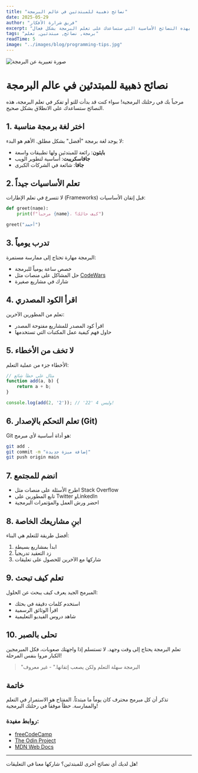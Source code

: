 ```yaml
---
title: "نصائح ذهبية للمبتدئين في عالم البرمجة"
date: 2025-05-29
author: "فريق شرارة الأفكار"
excerpt: "انطلق في رحلتك البرمجية بهذه النصائح الأساسية التي ستساعدك على تعلم البرمجة بشكل فعال."
tags: "برمجة, نصائح, مبتدئين, تعلم"
readTime: 5
image: "../images/blog/programming-tips.jpg"
---
```


![صورة تعبيرية عن البرمجة](https://images.unsplash.com/photo-1555066931-4365d14bab8c?ixlib=rb-4.0.3&ixid=M3wxMjA3fDB8MHxwaG90by1wYWdlfHx8fGVufDB8fHx8fA%3D%3D&auto=format&fit=crop&w=1470&q=80)

# نصائح ذهبية للمبتدئين في عالم البرمجة

مرحباً بك في رحلتك البرمجية! سواء كنت قد بدأت للتو أو تفكر في تعلم البرمجة، هذه النصائح ستساعدك على الانطلاق بشكل صحيح.

## 1. اختر لغة برمجة مناسبة

لا يوجد لغة برمجة "أفضل" بشكل مطلق. الأهم هو البدء:

- **بايثون**: رائعة للمبتدئين ولها تطبيقات واسعة
- **جافاسكريبت**: أساسية لتطوير الويب
- **جافا**: شائعة في الشركات الكبرى

## 2. تعلم الأساسيات جيداً

لا تتسرع في تعلم الإطارات (Frameworks) قبل إتقان الأساسيات:

```python
def greet(name):
    print(f"مرحباً {name}، كيف حالك؟")

greet("أحمد")
```

## 3. تدرب يومياً

البرمجة مهارة تحتاج إلى ممارسة مستمرة:

- خصص ساعة يومياً للبرمجة
- حل المشاكل على منصات مثل [CodeWars](https://www.codewars.com/)
- شارك في مشاريع صغيرة

## 4. اقرأ الكود المصدري

تعلم من المطورين الآخرين:

- اقرأ كود المصدر للمشاريع مفتوحة المصدر
- حاول فهم كيفية عمل المكتبات التي تستخدمها

## 5. لا تخف من الأخطاء

الأخطاء جزء من عملية التعلم:

```javascript
// مثال على خطأ شائع
function add(a, b) {
    return a + b;
}

console.log(add(2, '2')); // '22' وليس 4!
```

## 6. تعلم التحكم بالإصدار (Git)

Git هو أداة أساسية لأي مبرمج:

```bash
git add .
git commit -m "إضافة ميزة جديدة"
git push origin main
```

## 7. انضم للمجتمع

- اطرح الأسئلة على منصات مثل Stack Overflow
- تابع المطورين على Twitter وLinkedIn
- احضر ورش العمل والمؤتمرات البرمجية

## 8. ابنِ مشاريعك الخاصة

أفضل طريقة للتعلم هي البناء:

1. ابدأ بمشاريع بسيطة
2. زد التعقيد تدريجياً
3. شاركها مع الآخرين للحصول على تعليقات

## 9. تعلم كيف تبحث

المبرمج الجيد يعرف كيف يبحث عن الحلول:

- استخدم كلمات دقيقة في بحثك
- اقرأ الوثائق الرسمية
- شاهد دروس الفيديو التعليمية

## 10. تحلى بالصبر

تعلم البرمجة يحتاج إلى وقت وجهد. لا تستسلم إذا واجهتك صعوبات، فكل المبرمجين الكبار مروا بنفس المرحلة!

> "البرمجة سهلة التعلم ولكن يصعب إتقانها." - غير معروف

## خاتمة

تذكر أن كل مبرمج محترف كان يوماً ما مبتدئاً. المفتاح هو الاستمرار في التعلم والممارسة. حظاً موفقاً في رحلتك البرمجية!

### روابط مفيدة:
- [freeCodeCamp](https://www.freecodecamp.org/)
- [The Odin Project](https://www.theodinproject.com/)
- [MDN Web Docs](https://developer.mozilla.org/)

---

هل لديك أي نصائح أخرى للمبتدئين؟ شاركها معنا في التعليقات!
